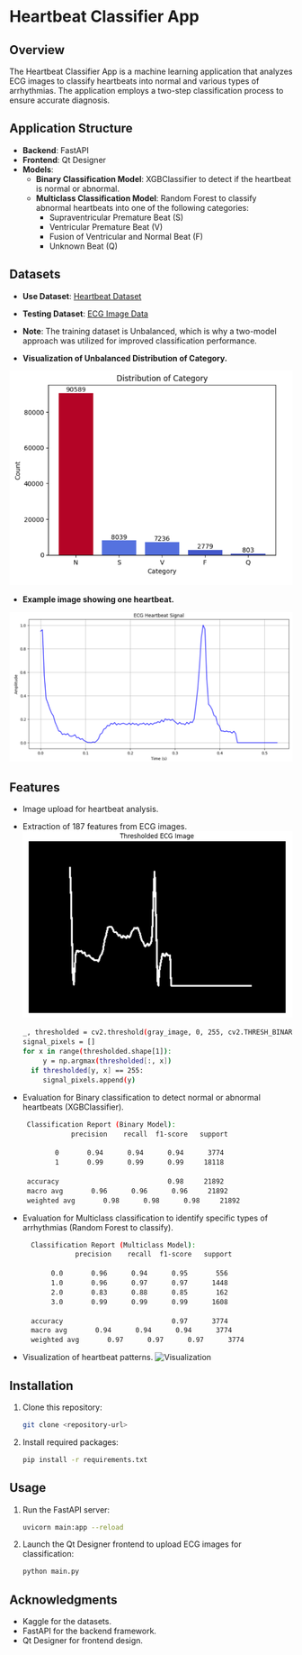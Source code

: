 # Heartbeat Classifier App

## Overview
The Heartbeat Classifier App is a machine learning application that analyzes ECG images to classify heartbeats into normal and various types of arrhythmias. The application employs a two-step classification process to ensure accurate diagnosis.

## Application Structure
- **Backend**: FastAPI
- **Frontend**: Qt Designer
- **Models**:
  - **Binary Classification Model**: XGBClassifier to detect if the heartbeat is normal or abnormal.
  - **Multiclass Classification Model**: Random Forest to classify abnormal heartbeats into one of the following categories:
    - Supraventricular Premature Beat (S)
    - Ventricular Premature Beat (V)
    - Fusion of Ventricular and Normal Beat (F)
    - Unknown Beat (Q)

## Datasets
- **Use Dataset**: [Heartbeat Dataset](https://www.kaggle.com/datasets/shayanfazeli/heartbeat)
- **Testing Dataset**: [ECG Image Data](https://www.kaggle.com/datasets/erhmrai/ecg-image-data)
- **Note**: The training dataset is Unbalanced, which is why a two-model approach was utilized for improved classification performance.


-    **Visualization of Unbalanced Distribution of Category.**

  ![Heartbeat Pattern Visualization](images/Screenshot%202024-10-06%20214310.png)

-    **Example image showing one heartbeat.**

  ![Example Heartbeat Image](images/Screenshot%202024-10-06%20214251.png)


## Features
- Image upload for heartbeat analysis.
- Extraction of 187 features from ECG images.
  ![Extraction](images/Screenshot%202024-10-06%20215738.png)
    ```bash
    _, thresholded = cv2.threshold(gray_image, 0, 255, cv2.THRESH_BINARY_INV + cv2.THRESH_OTSU)
    signal_pixels = []
    for x in range(thresholded.shape[1]):
         y = np.argmax(thresholded[:, x])
      if thresholded[y, x] == 255: 
         signal_pixels.append(y)
    ```
- Evaluation for Binary classification to detect normal or abnormal heartbeats (XGBClassifier).

   ```bash
    Classification Report (Binary Model):
               precision    recall  f1-score   support

           0       0.94      0.94      0.94      3774
           1       0.99      0.99      0.99     18118

    accuracy                           0.98     21892
    macro avg       0.96      0.96      0.96     21892
    weighted avg       0.98      0.98      0.98     21892

    ```
- Evaluation for Multiclass classification to identify specific types of arrhythmias (Random Forest to classify).
  ```bash
    Classification Report (Multiclass Model):
               precision    recall  f1-score   support

         0.0       0.96      0.94      0.95       556
         1.0       0.96      0.97      0.97      1448
         2.0       0.83      0.88      0.85       162
         3.0       0.99      0.99      0.99      1608

    accuracy                           0.97      3774
    macro avg       0.94      0.94      0.94      3774
    weighted avg       0.97      0.97      0.97      3774
    ```
- Visualization of heartbeat patterns.
  ![Visualization](images/Screenshot%202024-10-06%20224614.png)


## Installation
1. Clone this repository:
    ```bash
    git clone <repository-url>
    ```

2. Install required packages:
    ```bash
    pip install -r requirements.txt
    ```

## Usage
1. Run the FastAPI server:
    ```bash
    uvicorn main:app --reload
    ```

2. Launch the Qt Designer frontend to upload ECG images for classification:
    ```bash
    python main.py
    ```
    
## Acknowledgments
- Kaggle for the datasets.
- FastAPI for the backend framework.
- Qt Designer for frontend design.
